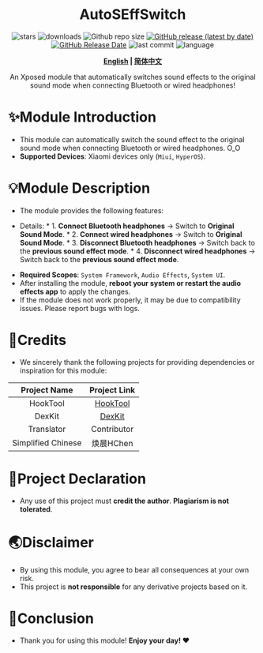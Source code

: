 <div align="center">
<h1>AutoSEffSwitch</h1>

![stars](https://img.shields.io/github/stars/HChenX/AutoSEffSwitch?style=flat)
![downloads](https://img.shields.io/github/downloads/HChenX/AutoSEffSwitch/total)
![Github repo size](https://img.shields.io/github/repo-size/HChenX/AutoSEffSwitch)
[![GitHub release (latest by date)](https://img.shields.io/github/v/release/HChenX/AutoSEffSwitch)](https://github.com/HChenX/AutoSEffSwitch/releases)
[![GitHub Release Date](https://img.shields.io/github/release-date/HChenX/AutoSEffSwitch)](https://github.com/HChenX/AutoSEffSwitch/releases)
![last commit](https://img.shields.io/github/last-commit/HChenX/AutoSEffSwitch?style=flat)
![language](https://img.shields.io/badge/language-java-purple)

<p><b><a href="README-en.md">English</a> | <a href="README.md">简体中文</a></b></p>
<p>An Xposed module that automatically switches sound effects to the original sound mode when connecting Bluetooth or wired headphones!</p>
</div>

# ✨Module Introduction

- This module can automatically switch the sound effect to the original sound mode when connecting
  Bluetooth or wired headphones. O_O
- **Supported Devices**: Xiaomi devices only (`Miui`, `HyperOS`).

# 💡Module Description

- The module provides the following features:

* Details:
    *
        1. **Connect Bluetooth headphones** → Switch to **Original Sound Mode**.
    *
        2. **Connect wired headphones** → Switch to **Original Sound Mode**.
    *
        3. **Disconnect Bluetooth headphones** → Switch back to the **previous sound effect mode**.
    *
        4. **Disconnect wired headphones** → Switch back to the **previous sound effect mode**.

- **Required Scopes**: `System Framework`, `Audio Effects`, `System UI`.
- After installing the module, **reboot your system or restart the audio effects app** to apply the
  changes.
- If the module does not work properly, it may be due to compatibility issues. Please report bugs
  with logs.

# 🙏Credits

- We sincerely thank the following projects for providing dependencies or inspiration for this
  module:

|    Project Name    |                  Project Link                  |
|:------------------:|:----------------------------------------------:|
|      HookTool      | [HookTool](https://github.com/HChenX/HookTool) |
|       DexKit       | [DexKit](https://github.com/LuckyPray/DexKit)  |
|     Translator     |                  Contributor                   |
| Simplified Chinese |                    焕晨HChen                     |

# 📢Project Declaration

- Any use of this project must **credit the author**. **Plagiarism is not tolerated**.

# 🌏Disclaimer

- By using this module, you agree to bear all consequences at your own risk.
- This project is **not responsible** for any derivative projects based on it.

# 🎉Conclusion

- Thank you for using this module! **Enjoy your day! ♥️**
